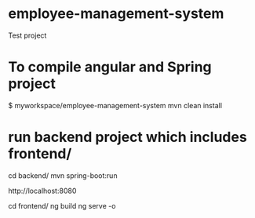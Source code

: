 # employee-management-system
Test project

# To compile angular and Spring project
$ myworkspace/employee-management-system 
mvn clean install

# run backend project which includes frontend/
cd backend/
mvn spring-boot:run

http://localhost:8080

cd frontend/
ng build
ng serve -o


